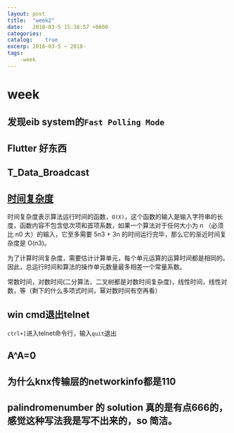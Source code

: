 ```yaml
---
layout: post
title:  "week2"
date:   2018-03-5 15:38:57 +0800
categories:  
catalog:    true
excerp: 2018-03-5 ~ 2018-
tags:
    -week
---
```

# week

## 发现eib system的`Fast Polling Mode`

## Flutter 好东西

## T_Data_Broadcast

## [时间复杂度](https://zh.wikipedia.org/wiki/%E6%97%B6%E9%97%B4%E5%A4%8D%E6%9D%82%E5%BA%A6)

时间复杂度表示算法运行时间的函数，`O(X)`，这个函数的输入是输入字符串的长度，函数内容不包含低次项和首项系数，如果一个算法对于任何大小为 n （必须比 n0 大）的输入，它至多需要 5n3 + 3n 的时间运行完毕，那么它的渐近时间复杂度是 O(n3)。

为了计算时间复杂度，需要估计计算单元，每个单元运算的运算时间都是相同的。因此，总运行时间和算法的操作单元数量最多相差一个常量系数。

常数时间，对数时间(二分算法，二叉树都是对数时间复杂度)，线性时间，线性对数，等（剩下的什么多项式时间，幂对数时间有空再看）

## win cmd退出telnet

`ctrl+]`进入telnet命令行，输入`quit`退出

## A^A=0

## 为什么knx传输层的networkinfo都是110

## palindromenumber 的 solution 真的是有点666的，感觉这种写法我是写不出来的，so 简洁。